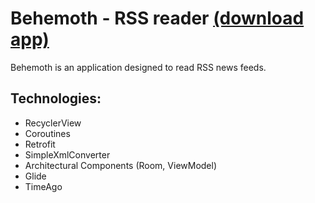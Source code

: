 # Behemoth - RSS reader [(download app)](https://drive.google.com/open?id=1ObS9BwE9RHtgTXu3lxIJwkSqJkEqmKfk)
Behemoth is an application designed to read RSS news feeds.
## Technologies:
* RecyclerView
* Coroutines
* Retrofit
* SimpleXmlConverter
* Architectural Components (Room, ViewModel)
* Glide
* TimeAgo
